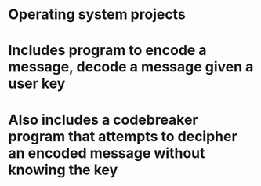# Operating system projects
# Includes program to encode a message, decode a message given a user key
# Also includes a codebreaker program that attempts to decipher an encoded message without knowing the key
